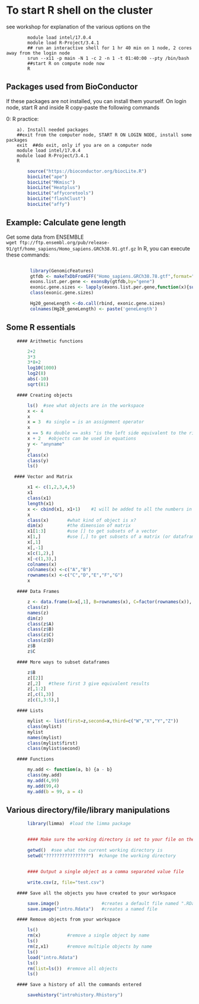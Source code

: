 # To start R shell on the cluster 

see workshop for explanation of the various options on the 
```
        module load intel/17.0.4
        module load R-Project/3.4.1
        ## run an interactive shell for 1 hr 40 min on 1 node, 2 cores away from the login node
        srun --x11 -p main -N 1 -c 2 -n 1 -t 01:40:00 --pty /bin/bash
        ##start R on compute node now
        R
```

## Packages used from BioConductor

If these packages are not installed, you can install them yourself. On login node, start R and inside R copy-paste the following commands

0: R practice: 

        a). Install needed packages
        ##exit from the computer node, START R ON LOGIN NODE, install some packages
        exit  ##do exit, only if you are on a computer node
        module load intel/17.0.4
        module load R-Project/3.4.1
        R
```r
        source("https://bioconductor.org/biocLite.R") 
        biocLite("ape")
        biocLite("MKmisc")
        biocLite("Heatplus")
        biocLite("affycoretools")
        biocLite("flashClust")
        biocLite("affy")
```

## Example: Calculate gene length  

Get some data from ENSEMBLE  
```wget ftp://ftp.ensembl.org/pub/release-91/gtf/homo_sapiens/Homo_sapiens.GRCh38.91.gtf.gz```
In R, you can execute these commands: 
```r

         library(GenomicFeatures)
         gtfdb <- makeTxDbFromGFF("Homo_sapiens.GRCh38.78.gtf",format="gtf")
         exons.list.per.gene <- exonsBy(gtfdb,by="gene")
         exonic.gene.sizes <- lapply(exons.list.per.gene,function(x){sum(width(reduce(x)))})
         class(exonic.gene.sizes)

         Hg20_geneLength <-do.call(rbind, exonic.gene.sizes)
         colnames(Hg20_geneLength) <- paste('geneLength')    
```

## Some R essentials

        #### Arithmetic functions
```r
        2+2
        3*3
        3*8+2
        log10(1000)
        log2(8)
        abs(-10)
        sqrt(81)
```


        #### Creating objects

```r
        ls()  #see what objects are in the workspace
        x <- 4
        x
        x = 3  #a single = is an assignment operator
        x
        x == 5 #a double == asks "is the left side equivalent to the right side?"
        x + 2   #objects can be used in equations
        y <- "anyname"
        y
        class(x)
        class(y)
        ls()
```


       #### Vector and Matrix

```r
        x1 <- c(1,2,3,4,5)
        x1
        class(x1)
        length(x1)
        x <- cbind(x1, x1+1)    #1 will be added to all the numbers in x1
        x
        class(x)       #what kind of object is x?
        dim(x)         #the dimension of matrix
        x1[1:3]        #use [] to get subsets of a vector
        x[1,]          #use [,] to get subsets of a matrix (or dataframe)
        x[,1]
        x[,-1]
        x[c(1,2),]
        x[-c(1,3),]
        colnames(x)
        colnames(x) <-c("A","B")
        rownames(x) <-c("C","D","E","F","G")
        x
```

        #### Data Frames

```r
        z <- data.frame(A=x[,1], B=rownames(x), C=factor(rownames(x)), D=x[,1]==3, stringsAsFactors=F)
        class(z)
        names(z)
        dim(z)
        class(z$A)
        class(z$B)
        class(z$C)
        class(z$D)
        z$B
        z$C
```

        #### More ways to subset dataframes


```r
        z$B
        z[[2]]
        z[,2]   #these first 3 give equivalent results
        z[,1:2]
        z[,c(1,3)]
        z[c(1,3:5),]
```


        #### Lists

```r
        mylist <- list(first=z,second=x,third=c("W","X","Y","Z"))
        class(mylist)
        mylist
        names(mylist)
        class(mylist$first)
        class(mylist$second)
```


        #### Functions

```r
        my.add <- function(a, b) {a - b}
        class(my.add)
        my.add(4,99)
        my.add(99,4)
        my.add(b = 99, a = 4)
```

## Various directory/file/library manipulations

```r
        library(limma)  #load the limma package


        #### Make sure the working directory is set to your file on the computer;

        getwd()  #see what the current working directory is
        setwd("????????????????")  #change the working directory


        #### Output a single object as a comma separated value file

        write.csv(z, file="test.csv")
```


        #### Save all the objects you have created to your workspace
```r
        save.image()                #creates a default file named ".RData"
        save.image("intro.Rdata")   #creates a named file
```



        #### Remove objects from your workspace

```r
        ls()
        rm(x)          #remove a single object by name
        ls()
        rm(z,x1)       #remove multiple objects by name
        ls()
        load("intro.Rdata")
        ls()
        rm(list=ls())  #remove all objects
        ls()
```


        #### Save a history of all the commands entered

```r
        savehistory("introhistory.Rhistory")
```

